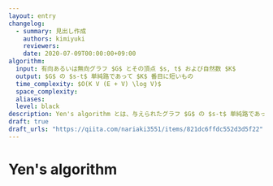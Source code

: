 ```yaml
---
layout: entry
changelog:
  - summary: 見出し作成
    authors: kimiyuki
    reviewers:
    date: 2020-07-09T00:00:00+09:00
algorithm:
  input: 有向あるいは無向グラフ $G$ とその頂点 $s, t$ および自然数 $K$
  output: $G$ の $s-t$ 単純路であって $K$ 番目に短いもの
  time_complexity: $O(K V (E + V) \log V)$
  space_complexity:
  aliases:
  level: black
description: Yen's algorithm とは、与えられたグラフ $G$ の $s-t$ 単純路であって $K$ 番目に短いものを $O(K V (E + V) \log V)$ で求めるアルゴリズムである。
draft: true
draft_urls: "https://qiita.com/nariaki3551/items/821dc6ffdc552d3d5f22"
---
```


# Yen's algorithm
